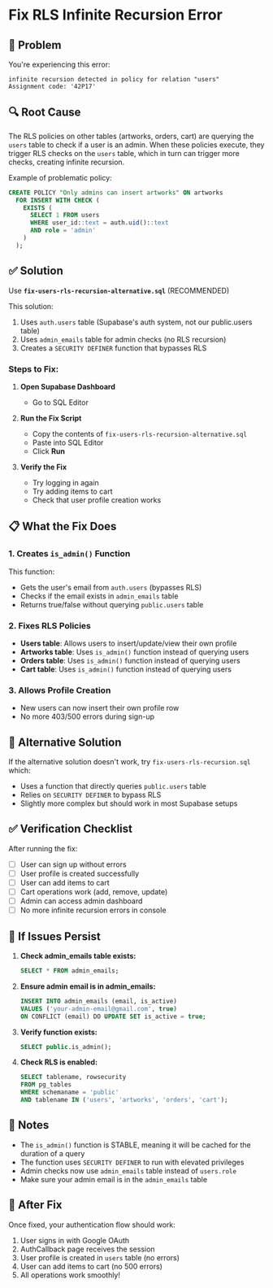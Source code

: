 # Fix RLS Infinite Recursion Error

## 🐛 Problem

You're experiencing this error:
```
infinite recursion detected in policy for relation "users"
Assignment code: '42P17'
```

## 🔍 Root Cause

The RLS policies on other tables (artworks, orders, cart) are querying the `users` table to check if a user is an admin. When these policies execute, they trigger RLS checks on the `users` table, which in turn can trigger more checks, creating infinite recursion.

Example of problematic policy:
```sql
CREATE POLICY "Only admins can insert artworks" ON artworks
  FOR INSERT WITH CHECK (
    EXISTS (
      SELECT 1 FROM users 
      WHERE user_id::text = auth.uid()::text 
      AND role = 'admin'
    )
  );
```

## ✅ Solution

Use **`fix-users-rls-recursion-alternative.sql`** (RECOMMENDED)

This solution:
1. Uses `auth.users` table (Supabase's auth system, not our public.users table)
2. Uses `admin_emails` table for admin checks (no RLS recursion)
3. Creates a `SECURITY DEFINER` function that bypasses RLS

### Steps to Fix:

1. **Open Supabase Dashboard**
   - Go to SQL Editor

2. **Run the Fix Script**
   - Copy the contents of `fix-users-rls-recursion-alternative.sql`
   - Paste into SQL Editor
   - Click **Run**

3. **Verify the Fix**
   - Try logging in again
   - Try adding items to cart
   - Check that user profile creation works

## 📋 What the Fix Does

### 1. Creates `is_admin()` Function
This function:
- Gets the user's email from `auth.users` (bypasses RLS)
- Checks if the email exists in `admin_emails` table
- Returns true/false without querying `public.users` table

### 2. Fixes RLS Policies
- **Users table**: Allows users to insert/update/view their own profile
- **Artworks table**: Uses `is_admin()` function instead of querying users
- **Orders table**: Uses `is_admin()` function instead of querying users
- **Cart table**: Uses `is_admin()` function instead of querying users

### 3. Allows Profile Creation
- New users can now insert their own profile row
- No more 403/500 errors during sign-up

## 🔄 Alternative Solution

If the alternative solution doesn't work, try `fix-users-rls-recursion.sql` which:
- Uses a function that directly queries `public.users` table
- Relies on `SECURITY DEFINER` to bypass RLS
- Slightly more complex but should work in most Supabase setups

## ✅ Verification Checklist

After running the fix:

- [ ] User can sign up without errors
- [ ] User profile is created successfully
- [ ] User can add items to cart
- [ ] Cart operations work (add, remove, update)
- [ ] Admin can access admin dashboard
- [ ] No more infinite recursion errors in console

## 🐛 If Issues Persist

1. **Check admin_emails table exists:**
   ```sql
   SELECT * FROM admin_emails;
   ```

2. **Ensure admin email is in admin_emails:**
   ```sql
   INSERT INTO admin_emails (email, is_active) 
   VALUES ('your-admin-email@gmail.com', true)
   ON CONFLICT (email) DO UPDATE SET is_active = true;
   ```

3. **Verify function exists:**
   ```sql
   SELECT public.is_admin();
   ```

4. **Check RLS is enabled:**
   ```sql
   SELECT tablename, rowsecurity 
   FROM pg_tables 
   WHERE schemaname = 'public' 
   AND tablename IN ('users', 'artworks', 'orders', 'cart');
   ```

## 📝 Notes

- The `is_admin()` function is STABLE, meaning it will be cached for the duration of a query
- The function uses `SECURITY DEFINER` to run with elevated privileges
- Admin checks now use `admin_emails` table instead of `users.role`
- Make sure your admin email is in the `admin_emails` table

## 🚀 After Fix

Once fixed, your authentication flow should work:
1. User signs in with Google OAuth
2. AuthCallback page receives the session
3. User profile is created in `users` table (no errors)
4. User can add items to cart (no 500 errors)
5. All operations work smoothly!

